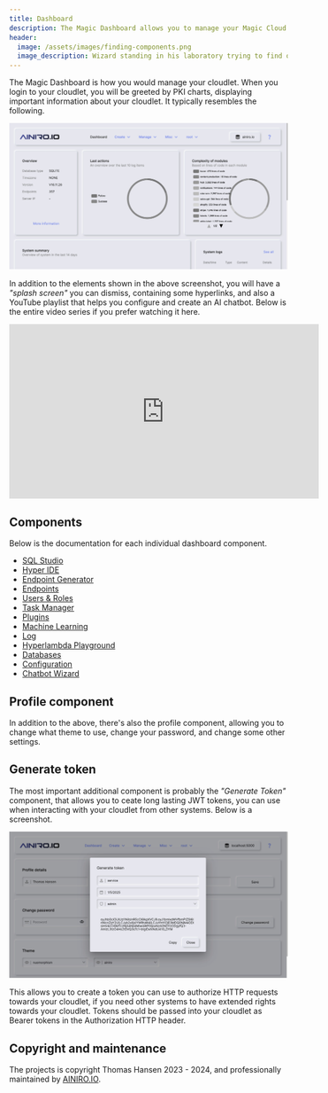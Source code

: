 ```yaml
---
title: Dashboard
description: The Magic Dashboard allows you to manage your Magic Cloud backend by providing a GUI interface towards the backend.
header:
  image: /assets/images/finding-components.png
  image_description: Wizard standing in his laboratory trying to find out what Magic spell he should use
---
```


The Magic Dashboard is how you would manage your cloudlet. When you login to your cloudlet, you will be greeted by PKI charts, displaying important information about your cloudlet. It typically resembles the following.

![The Magic Dashboard](/images/dashboard.jpeg)

In addition to the elements shown in the above screenshot, you will have a _"splash screen"_ you can dismiss, containing some hyperlinks, and also a YouTube playlist that helps you configure and create an AI chatbot. Below is the entire video series if you prefer watching it here.

<iframe style="margin-left: auto; margin-right: auto; width: 560px; max-with: 100%; display: block;" width="560" height="315" src="https://www.youtube.com/embed/videoseries?list=PL_iESc2yi8IUCwO1TDft2oAfrUvJHuzU9" frameborder="0" allow="autoplay; encrypted-media" allowfullscreen></iframe>

## Components

Below is the documentation for each individual dashboard component.

* [SQL Studio](/dashboard/sql-studio/)
* [Hyper IDE](/dashboard/hyper-ide/)
* [Endpoint Generator](/dashboard/endpoint-generator/)
* [Endpoints](/dashboard/endpoints/)
* [Users & Roles](/dashboard/users-roles/)
* [Task Manager](/dashboard/task-manager/)
* [Plugins](/dashboard/plugins/)
* [Machine Learning](/dashboard/machine-learning/)
* [Log](/dashboard/log/)
* [Hyperlambda Playground](/dashboard/hyperlambda-playground/)
* [Databases](/dashboard/databases/)
* [Configuration](/dashboard/configuration/)
* [Chatbot Wizard](/dashboard/chatbot-wizard/)

## Profile component

In addition to the above, there's also the profile component, allowing you to change what theme to use, change your password, and change some other settings.

## Generate token

The most important additional component is probably the _"Generate Token"_ component, that allows you to ceate long lasting JWT tokens, you can use when interacting with your cloudlet from other systems. Below is a screenshot.

![Generate JWT token component](/images/generate-token.jpeg)

This allows you to create a token you can use to authorize HTTP requests towards your cloudlet, if you need other systems to have extended rights towards your cloudlet. Tokens should be passed into your cloudlet as Bearer tokens in the Authorization HTTP header.

## Copyright and maintenance

The projects is copyright Thomas Hansen 2023 - 2024, and professionally maintained by [AINIRO.IO](https://ainiro.io).
